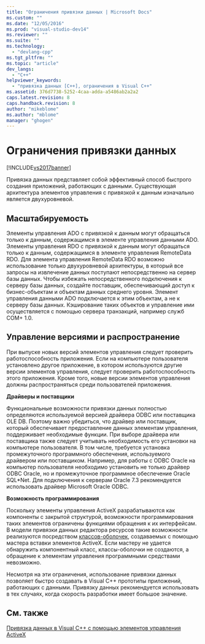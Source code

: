 ```yaml
---
title: "Ограничения привязки данных | Microsoft Docs"
ms.custom: ""
ms.date: "12/05/2016"
ms.prod: "visual-studio-dev14"
ms.reviewer: ""
ms.suite: ""
ms.technology: 
  - "devlang-cpp"
ms.tgt_pltfrm: ""
ms.topic: "article"
dev_langs: 
  - "C++"
helpviewer_keywords: 
  - "привязка данных [C++], ограничения в Visual C++"
ms.assetid: 376d7738-5252-4caa-adda-a5486ab2a2a2
caps.latest.revision: 8
caps.handback.revision: 8
author: "mikeblome"
ms.author: "mblome"
manager: "ghogen"
---
```

# Ограничения привязки данных
[!INCLUDE[vs2017banner](../../assembler/inline/includes/vs2017banner.md)]

Привязка данных представляет собой эффективный способ быстрого создания приложений, работающих с данными.  Существующая архитектура элементов управления с привязкой к данным изначально является двухуровневой.  
  
## Масштабируемость  
 Элементы управления ADO с привязкой к данным могут обращаться только к данным, содержащимся в элементе управления данными ADO.  Элементы управления RDO с привязкой к данным могут обращаться только к данным, содержащимся в элементе управления RemoteData RDO.  Для элемента управления RemoteData RDO возможно использование только двухуровневой архитектуры, в который все запросы на извлечение данных поступают непосредственно на сервер базы данных.  Чтобы избежать непосредственного подключения к серверу базы данных, создайте поставщик, обеспечивающий доступ к бизнес\-объектам и объектам данных среднего уровня.  Элемент управления данными ADO подключается к этим объектам, а не к серверу базы данных.  Кэширование таких объектов и управление ими осуществляется с помощью сервера транзакций, например служб COM\+ 1.0.  
  
## Управление версиями и распространение  
 При выпуске новых версий элементов управления следует проверить работоспособность приложения.  Если на компьютере пользователя установлено другое приложение, в котором используются другие версии элементов управления, следует проверить работоспособность этого приложения.  Кроме того, новые версии элементов управления должны распространяться среди пользователей приложения.  
  
 **Драйверы и поставщики**  
  
 Функциональные возможности привязки данных полностью определяются используемой версией драйвера ODBC или поставщика OLE DB.  Поэтому важно убедиться, что драйвер или поставщик, который обеспечивает предоставление данных элементам управления, поддерживает необходимые функции.  При выборе драйвера или поставщика также следует учитывать необходимость его установки на компьютере пользователя.  В том числе, требуется установка промежуточного программного обеспечения, используемого драйвером или поставщиком.  Например, для работы с ODBC Oracle на компьютер пользователя необходимо установить не только драйвер ODBC Oracle, но и промежуточное программное обеспечение Oracle SQL\*Net.  Для подключения к серверам Oracle 7.3 рекомендуется использовать драйвер Microsoft Oracle ODBC.  
  
 **Возможность программирования**  
  
 Поскольку элементы управления ActiveX разрабатываются как компоненты с закрытой структурой, возможности программирования таких элементов ограничены функциями обращения к их интерфейсам.  В модели привязки данных редактора ресурсов такие возможности реализуются посредством [классов\-оболочек](../../data/ado-rdo/wrapper-classes.md), создаваемых с помощью мастера вставки элементов ActiveX.  Если мастеру не удается обнаружить компонентный класс, классы\-оболочки не создаются, а обращение к элементам управления программными средствами невозможно.  
  
 Несмотря на эти ограничения, использование привязки данных позволяет быстро создавать в Visual C\+\+ прототипы приложений, работающих с данными.  Привязку данных рекомендуется использовать в тех случаях, когда скорость разработки имеет большое значение.  
  
## См. также  
 [Привязка данных в Visual C\+\+ с помощью элементов управления ActiveX](../../data/ado-rdo/databinding-with-activex-controls-in-visual-cpp.md)